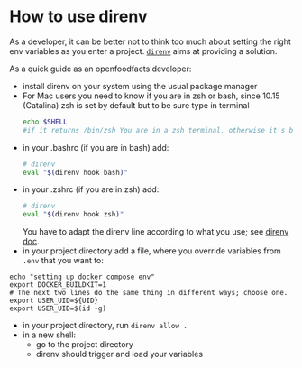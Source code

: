 # How to use direnv

As a developer, it can be better not to think too much about setting the right env variables as you enter a project.
[`direnv`](https://direnv.net/) aims at providing a solution.

As a quick guide as an openfoodfacts developer:

- install direnv on your system using the usual package manager
- For Mac users you need to know if you are in zsh or bash, since 10.15 (Catalina) zsh is set by default but to be sure type in terminal
  ```bash
  echo $SHELL
  #if it returns /bin/zsh You are in a zsh terminal, otherwise it's bash
  ```
- in your .bashrc (if you are in bash) add:
    ```bash
    # direnv
    eval "$(direnv hook bash)"
    ```
- in your .zshrc (if you are in zsh) add:
    ```bash
    # direnv
    eval "$(direnv hook zsh)"
    ```
  You have to adapt the direnv line according to what you use; see [direnv doc](https://direnv.net/docs/hook.html).
- in your project directory add a file, where you override variables from `.env`
  that you want to:

```
echo "setting up docker compose env"
export DOCKER_BUILDKIT=1
# The next two lines do the same thing in different ways; choose one.
export USER_UID=${UID}
export USER_UID=$(id -g)
```

- in your project directory, run `direnv allow .`
- in a new shell:
  - go to the project directory
  - direnv should trigger and load your variables
